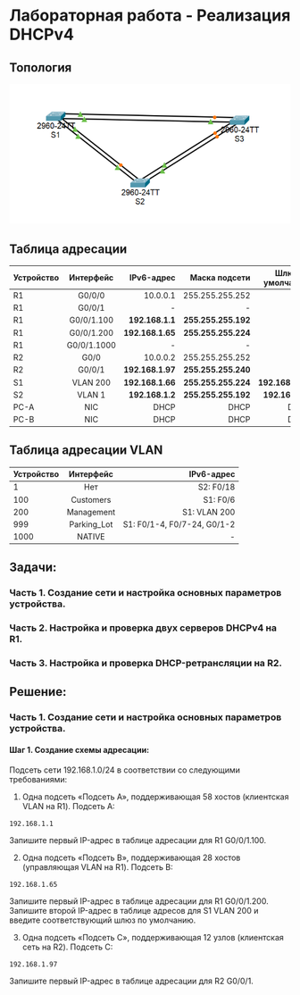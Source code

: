 # Лабораторная работа - Реализация DHCPv4
## Топология

![topology](https://github.com/EfremovaOD/Otus_Homeworks/blob/2dee51141b1a4cf28bdd41d1f5469785b38b93aa/photo/Homework7/Topology.PNG)

## Таблица адресации 

| Устройство  | Интерфейс  | IPv6-адрес | Маска подсети | Шлюз по умолчанию |
| :------ |:------------:| --------:| ---------------:| -----:|
| R1      | G0/0/0       | 10.0.0.1 | 255.255.255.252 | -     |
| R1      | G0/0/1       | -        | -               | -     |
| R1      | G0/0/1.100   | **192.168.1.1** | **255.255.255.192** | -     |
| R1      | G0/0/1.200   | **192.168.1.65** | **255.255.255.224** | -     |
| R1      | G0/0/1.1000  | -        | -               | -     |
| R2      | G0/0         | 10.0.0.2 | 255.255.255.252 | -     |
| R2      | G0/0/1       | **192.168.1.97** | **255.255.255.240** | -     |
| S1      | VLAN 200     | **192.168.1.66** | **255.255.255.224** | **192.168.1.65** |
| S2      | VLAN 1       | **192.168.1.2**  | **255.255.255.192** | **192.168.1.1**  |
| PC-A    | NIC          | DHCP     | DHCP            | DHCP  |
| PC-B    | NIC          | DHCP     | DHCP            | DHCP  |

## Таблица адресации VLAN

| Устройство | Интерфейс  | IPv6-адрес |
| :------- |:---------------:| -----:|
| 1        | Нет         | S2: F0/18    |
| 100      | Customers   | S1: F0/6     |
| 200      | Management  | S1: VLAN 200 |
| 999      | Parking_Lot | S1: F0/1-4, F0/7-24, G0/1-2 |
| 1000     | NATIVE      | - |


## Задачи:

### Часть 1. Создание сети и настройка основных параметров устройства.

### Часть 2. Настройка и проверка двух серверов DHCPv4 на R1.

### Часть 3. Настройка и проверка DHCP-ретрансляции на R2.

## Решение:

### Часть 1. Создание сети и настройка основных параметров устройства.

#### Шаг 1.	Создание схемы адресации:

Подсеть сети 192.168.1.0/24 в соответствии со следующими требованиями:

  1.	Одна подсеть «Подсеть A», поддерживающая 58 хостов (клиентская VLAN на R1).
Подсеть A:

    192.168.1.1

Запишите первый IP-адрес в таблице адресации для R1 G0/0/1.100.

  2.	Одна подсеть «Подсеть B», поддерживающая 28 хостов (управляющая VLAN на R1). 
Подсеть B:

    192.168.1.65

Запишите первый IP-адрес в таблице адресации для R1 G0/0/1.200. Запишите второй IP-адрес в таблице адресов для S1 VLAN 200 и введите соответствующий шлюз по умолчанию.

  3.	Одна подсеть «Подсеть C», поддерживающая 12 узлов (клиентская сеть на R2).
Подсеть C:

    192.168.1.97

Запишите первый IP-адрес в таблице адресации для R2 G0/0/1.














